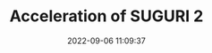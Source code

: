 ---
date: 2022-09-06 11:09:37
title: 'Acceleration of SUGURI 2'	
tags: [anime, PC]
img: https://i.imgur.com/pwWFyHM.png
price: $8.99 One Time	
link: https://store.steampowered.com/app/390710/Acceleration_of_SUGURI_2/	
discord: discord.gg/fruitbatfactory	
twitter: https://twitter.com/FruitbatFactory
---